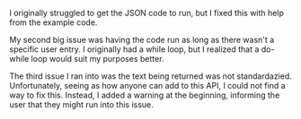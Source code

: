 I originally struggled to get the JSON code to run, but I fixed this with help from the example code. 

My second big issue was having the code run as long as there wasn't a specific user entry. 
I originally had a while loop, but I realized that a do-while loop would suit my purposes better. 

The third issue I ran into was the text being returned was not standardazied. Unfortunately, seeing as how anyone can add to this API, I could not find a way to fix this.
Instead, I added a warning at the beginning, informing the user that they might run into this issue.
